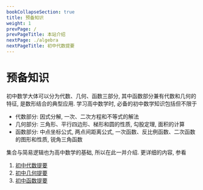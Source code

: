 ```yaml
---
bookCollapseSection: true
title: 预备知识
weight: 1
prevPage: /
prevPageTitle: 本站介绍
nextPage: ./algebra
nextPageTitle: 初中代数提要
---
```


# 预备知识

初中数学大体可以分为代数、几何、函数三部分, 其中函数部分兼有代数和几何的特征, 是数形结合的典型应用. 学习高中数学时, 必备的初中数学知识包括但不限于

- 代数部分: 因式分解, 一次、二次方程和不等式的解法
- 几何部分: 三角形、平行四边形、梯形和圆的性质, 勾股定理, 面积的计算
- 函数部分: 中点坐标公式, 两点间距离公式, 一次函数、反比例函数、二次函数的图形和性质, 锐角三角函数

集合与简易逻辑也为高中数学的基础, 所以在此一并介绍. 更详细的内容, 参看

1. [初中代数提要](./ms-algebra)
2. [初中几何提要](./ms-geometry)
3. [初中函数提要](./ms-function)
<!-- 4. [集合与简易逻辑](./set-logic) -->
  